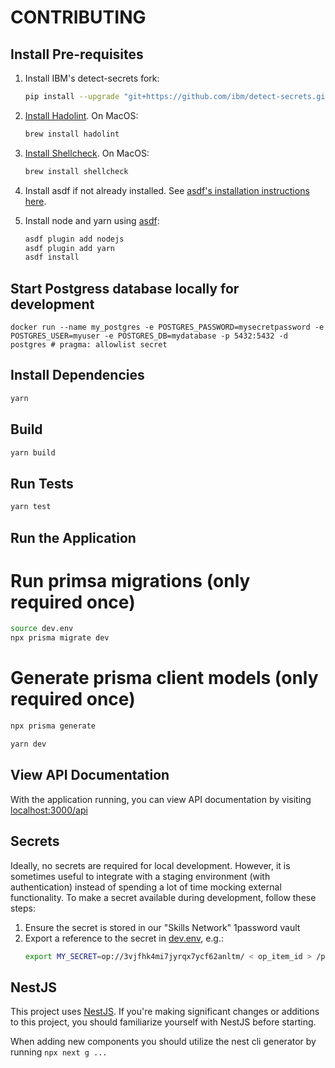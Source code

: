 # CONTRIBUTING

## Install Pre-requisites

1. Install IBM's detect-secrets fork:

   ```bash
   pip install --upgrade "git+https://github.com/ibm/detect-secrets.git@master#egg=detect-secrets"
   ```

1. [Install Hadolint](https://github.com/hadolint/hadolint#install). On MacOS:
   ```bash
   brew install hadolint
   ```
1. [Install Shellcheck](https://github.com/koalaman/shellcheck#installing). On MacOS:

   ```bash
   brew install shellcheck
   ```

1. Install asdf if not already installed. See [asdf's installation instructions here](https://asdf-vm.com/guide/getting-started.html).

1. Install node and yarn using [asdf](https://asdf-vm.com/):
   ```bash
   asdf plugin add nodejs
   asdf plugin add yarn
   asdf install
   ```

## Start Postgress database locally for development

```
docker run --name my_postgres -e POSTGRES_PASSWORD=mysecretpassword -e POSTGRES_USER=myuser -e POSTGRES_DB=mydatabase -p 5432:5432 -d postgres # pragma: allowlist secret
```

## Install Dependencies

```bash
yarn
```

## Build

```bash
yarn build
```

## Run Tests

```bash
yarn test
```

## Run the Application

# Run primsa migrations (only required once)

```bash
source dev.env
npx prisma migrate dev
```

# Generate prisma client models (only required once)

```bash
npx prisma generate
```

```bash
yarn dev
```

## View API Documentation

With the application running, you can view API documentation by visiting [localhost:3000/api](http://localhost:3000/api)

## Secrets

Ideally, no secrets are required for local development. However, it is sometimes useful to integrate with a staging environment (with authentication) instead of spending a lot of time mocking external functionality.
To make a secret available during development, follow these steps:

1. Ensure the secret is stored in our "Skills Network" 1password vault
1. Export a reference to the secret in [dev.env](../dev.env), e.g.:
   ```bash
   export MY_SECRET=op://3vjfhk4mi7jyrqx7ycf62anltm/ < op_item_id > /path/to/secret/field
   ```

## NestJS

This project uses [NestJS](https://docs.nestjs.com/). If you're making significant changes or additions to this project, you should familiarize yourself with NestJS before starting.

When adding new components you should utilize the nest cli generator by running `npx next g ...`
